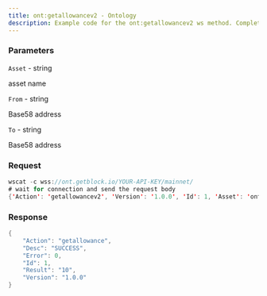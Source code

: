 ```yaml
---
title: ont:getallowancev2 - Ontology
description: Example code for the ont:getallowancev2 ws method. Сomplete guide on how to use ont:getallowancev2 ws in GetBlock.io Web3 documentation.
---
```


### Parameters


`Asset` - string

asset name

`From` - string

Base58 address

`To` - string

Base58 address

### Request

``` java
wscat -c wss://ont.getblock.io/YOUR-API-KEY/mainnet/ 
# wait for connection and send the request body 
{'Action': 'getallowancev2', 'Version': '1.0.0', 'Id': 1, 'Asset': 'ont', 'From': 'A9yD14Nj9j7xAB4dbGeiX9h8unkKHxuWwb', 'To': 'AA4WVfUB1ipHL8s3PRSYgeV1HhAU3KcKTq'}
```

###  Response

``` java
{
    "Action": "getallowance",
    "Desc": "SUCCESS",
    "Error": 0,
    "Id": 1,
    "Result": "10",
    "Version": "1.0.0"
}
```

